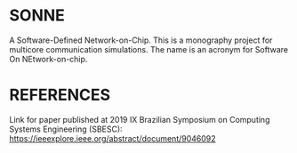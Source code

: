 # SONNE
A Software-Defined Network-on-Chip. This is a monography project for multicore communication simulations. The name is an acronym for Software On NEtwork-on-chip.

# REFERENCES
Link for paper published at 2019 IX Brazilian Symposium on Computing Systems Engineering (SBESC):
https://ieeexplore.ieee.org/abstract/document/9046092

